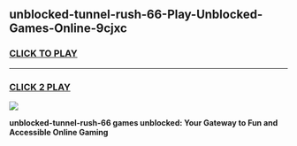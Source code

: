 
## unblocked-tunnel-rush-66-Play-Unblocked-Games-Online-9cjxc
<h3>
<a href="https://premium76.site?title=unblocked-tunnel-rush-66&ref=25A">CLICK TO PLAY</a></h3>
<hr>

<h3>
<a href="https://premium76.site?title=unblocked-tunnel-rush-66&ref=25A">CLICK 2 PLAY</a>
  
</h3>

<a href="https://premium76.site?title=unblocked-tunnel-rush-66&ref=25A"><img src="https://clearcache.store/games.png"></a>


**unblocked-tunnel-rush-66 games unblocked: Your Gateway to Fun and Accessible Online Gaming**
